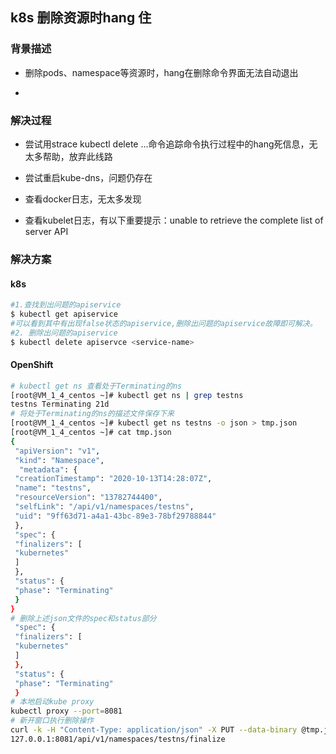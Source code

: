 ## k8s 删除资源时hang 住

### 背景描述

- 删除pods、namespace等资源时，hang在删除命令界面无法自动退出

- [参考链接]: https://blog.csdn.net/weixin_40449300/article/details/108348420

  

### 解决过程

- 尝试用strace kubectl delete ...命令追踪命令执行过程中的hang死信息，无太多帮助，放弃此线路

- 尝试重启kube-dns，问题仍存在

- 查看docker日志，无太多发现

- 查看kubelet日志，有以下重要提示：unable to retrieve the complete list of server API

### 解决方案

#### k8s 

```bash
#1.查找到出问题的apiservice
$ kubectl get apiservice
#可以看到其中有出现false状态的apiservice,删除出问题的apiservice故障即可解决。
#2. 删除出问题的apiservice
$ kubectl delete apiservce <service-name>
```

#### OpenShift

```bash
# kubectl get ns 查看处于Terminating的ns
[root@VM_1_4_centos ~]# kubectl get ns | grep testns
testns Terminating 21d
# 将处于Terminating的ns的描述文件保存下来
[root@VM_1_4_centos ~]# kubectl get ns testns -o json > tmp.json
[root@VM_1_4_centos ~]# cat tmp.json 
{
 "apiVersion": "v1",
 "kind": "Namespace",
  "metadata": {
 "creationTimestamp": "2020-10-13T14:28:07Z",
 "name": "testns",
 "resourceVersion": "13782744400",
 "selfLink": "/api/v1/namespaces/testns",
 "uid": "9ff63d71-a4a1-43bc-89e3-78bf29788844"
 },
 "spec": {
 "finalizers": [
 "kubernetes"
 ]
 },
 "status": {
 "phase": "Terminating"
 }
}
# 删除上述json文件的spec和status部分
 "spec": {
 "finalizers": [
 "kubernetes"
 ]
 },
 "status": {
 "phase": "Terminating"
 } 
# 本地启动kube proxy
kubectl proxy --port=8081
# 新开窗口执行删除操作
curl -k -H "Content-Type: application/json" -X PUT --data-binary @tmp.json http://
127.0.0.1:8081/api/v1/namespaces/testns/finalize
```


